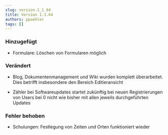 ```yaml
---
slug: version-1_1_64
title: Version 1.1.64
authors: ppaehler
tags: []
---
```


### Hinzugefügt

- Formulare: Löschen von Formularen möglich

### Verändert

- Blog, Dokumentenmanagement und Wiki wurden komplett überarbeitet. Dies betrifft insbesondere den Bereich Editieransicht

- Zähler bei Softwareupdates startet zukünftig bei neuen Registrierungen von Users bei 0 nicht wie bisher mit allen jeweils durchgeführten Updates

### Fehler behoben

- Schulungen: Festlegung von Zeiten und Orten funktioniert wieder
